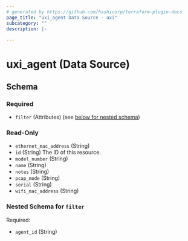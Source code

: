 ```yaml
---
# generated by https://github.com/hashicorp/terraform-plugin-docs
page_title: "uxi_agent Data Source - uxi"
subcategory: ""
description: |-
  
---
```


# uxi_agent (Data Source)





<!-- schema generated by tfplugindocs -->
## Schema

### Required

- `filter` (Attributes) (see [below for nested schema](#nestedatt--filter))

### Read-Only

- `ethernet_mac_address` (String)
- `id` (String) The ID of this resource.
- `model_number` (String)
- `name` (String)
- `notes` (String)
- `pcap_mode` (String)
- `serial` (String)
- `wifi_mac_address` (String)

<a id="nestedatt--filter"></a>
### Nested Schema for `filter`

Required:

- `agent_id` (String)
